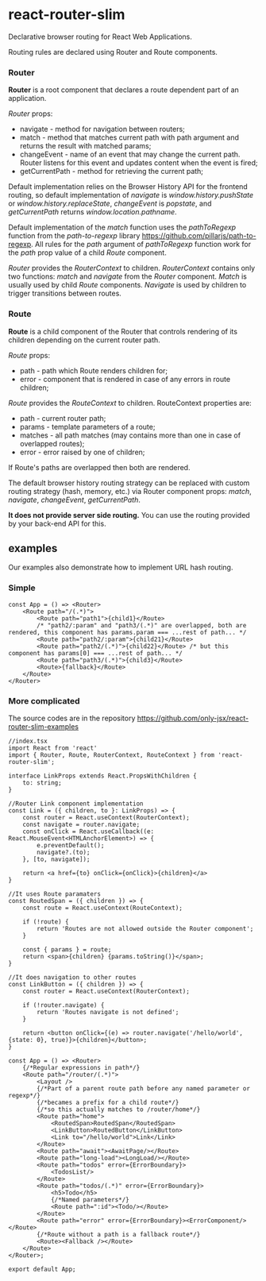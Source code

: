 # react-router-slim
Declarative browser routing for React Web Applications.

Routing rules are declared using Router and Route components.

### Router
**Router** is a root component that declares a route dependent part of an application.

*Router* props:
- navigate - method for navigation between routers;
- match - method that matches current path with path argument and returns the result with matched params;
- changeEvent - name of an event that may change the current path. Router listens for this event and updates content when the event is fired;
- getCurrentPath - method for retrieving the current path;
    
Default implementation relies on the Browser History API for the frontend routing, so 
default implementation of *navigate* is *window.history.pushState* or *window.history.replaceState*,
*changeEvent* is  *popstate*, and *getCurrentPath* returns *window.location.pathname*.

Default implementation of the *match* function uses the *pathToRegexp* function from the *path-to-regexp* library https://github.com/pillarjs/path-to-regexp. All rules for the *path* argument of *pathToRegexp* function work for the *path* prop value of a child *Route* component.

*Router* provides the *RouterContext* to children.
*RouterContext* contains only two functions: *match* and *navigate* from the *Router* component. *Match* is usually used by child *Route* components. *Navigate* is used by children to trigger transitions between routes.

### Route
**Route** is a child component of the Router that controls rendering of its children depending on the current router path.

*Route* props:
- path - path which Route renders children for;
- error - component that is rendered in case of any errors in route children;

*Route* provides the *RouteContext* to children.
RouteContext properties are:
- path - current router path;
- params - template parameters of a route;
- matches - all path matches (may contains more than one in case of overlapped routes);
- error - error raised by one of children;

If Route's paths are overlapped then both are rendered.

The default browser history routing strategy can be replaced with custom routing strategy (hash, memory, etc.) via Router component props: *match*, *navigate*, *changeEvent*, *getCurrentPath*.

**It does not provide server side routing.** You can use the routing provided by your back-end API for this.

## examples
Our examples also demonstrate how to implement URL hash routing.

### Simple
```tsx
const App = () => <Router>
    <Route path="/(.*)">
        <Route path="path1">{child1}</Route>
        /* "path2/:param" and "path3/(.*)" are overlapped, both are rendered, this component has params.param === ...rest of path... */
        <Route path="path2/:param">{child21}</Route> 
        <Route path="path2/(.*)">{child22}</Route> /* but this component has params[0] === ...rest of path... */
        <Route path="path3/(.*)">{child3}</Route>
        <Route>{fallback}</Route>
    </Route>
</Router>
```
### More complicated
The source codes are in the repository https://github.com/only-jsx/react-router-slim-examples

```tsx
//index.tsx
import React from 'react'
import { Router, Route, RouterContext, RouteContext } from 'react-router-slim';

interface LinkProps extends React.PropsWithChildren {
    to: string;
}

//Router Link component implementation
const Link = ({ children, to }: LinkProps) => {
    const router = React.useContext(RouterContext);
    const navigate = router.navigate;
    const onClick = React.useCallback((e: React.MouseEvent<HTMLAnchorElement>) => {
        e.preventDefault();
        navigate?.(to);
    }, [to, navigate]);

    return <a href={to} onClick={onClick}>{children}</a>
}

//It uses Route paramaters
const RoutedSpan = ({ children }) => {
    const route = React.useContext(RouteContext);

    if (!route) {
        return 'Routes are not allowed outside the Router component';
    }

    const { params } = route;
    return <span>{children} {params.toString()}</span>;
}

//It does navigation to other routes
const LinkButton = ({ children }) => {
    const router = React.useContext(RouterContext);

    if (!router.navigate) {
        return 'Routes navigate is not defined';
    }

    return <button onClick={(e) => router.navigate('/hello/world', {state: 0}, true)}>{children}</button>;
}

const App = () => <Router>
    {/*Regular expressions in path*/}
    <Route path="/router/(.*)">
        <Layout />
        {/*Part of a parent route path before any named parameter or regexp*/}
        {/*becames a prefix for a child route*/}
        {/*so this actually matches to /router/home*/}
        <Route path="home">
            <RoutedSpan>RoutedSpan</RoutedSpan>
            <LinkButton>RoutedButton</LinkButton>
            <Link to="/hello/world">Link</Link>
        </Route>
        <Route path="await"><AwaitPage/></Route>
        <Route path="long-load"><LongLoad/></Route>
        <Route path="todos" error={ErrorBoundary}>
            <TodosList/>
        </Route>
        <Route path="todos/(.*)" error={ErrorBoundary}>
            <h5>Todo</h5>
            {/*Named parameters*/}
            <Route path=":id"><Todo/></Route>
        </Route>
        <Route path="error" error={ErrorBoundary}><ErrorComponent/></Route>
        {/*Route without a path is a fallback route*/}
        <Route><Fallback /></Route>
    </Route>
</Router>;

export default App;
```
